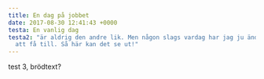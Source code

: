 ```yaml
---
title: En dag på jobbet
date: 2017-08-30 12:41:43 +0000
testa: En vanlig dag
testa2: "är aldrig den andre lik. Men någon slags vardag har jag ju ändå klarat av
  att få till. Så här kan det se ut!"
---
```



test 3, brödtext?